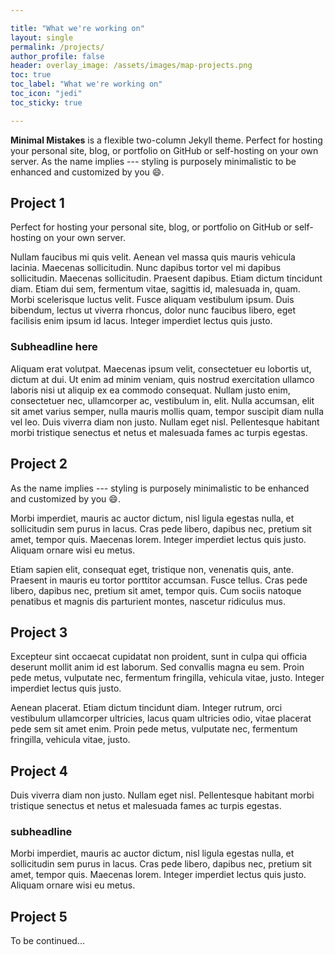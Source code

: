 ```yaml
---

title: "What we're working on"
layout: single 
permalink: /projects/
author_profile: false
header: overlay_image: /assets/images/map-projects.png
toc: true
toc_label: "What we're working on"
toc_icon: "jedi"
toc_sticky: true

---
```


**Minimal Mistakes** is a flexible two-column Jekyll theme. Perfect for hosting your personal site, blog, or portfolio on GitHub or self-hosting on your own server. As the name implies --- styling is purposely minimalistic to be enhanced and customized by you :smile:.

## Project 1

Perfect for hosting your personal site, blog, or portfolio on GitHub or self-hosting on your own server.

Nullam faucibus mi quis velit. Aenean vel massa quis mauris vehicula lacinia. Maecenas sollicitudin. Nunc dapibus tortor vel mi dapibus sollicitudin. Maecenas sollicitudin. Praesent dapibus. Etiam dictum tincidunt diam. Etiam dui sem, fermentum vitae, sagittis id, malesuada in, quam. Morbi scelerisque luctus velit. Fusce aliquam vestibulum ipsum. Duis bibendum, lectus ut viverra rhoncus, dolor nunc faucibus libero, eget facilisis enim ipsum id lacus. Integer imperdiet lectus quis justo. 

### Subheadline here

Aliquam erat volutpat. Maecenas ipsum velit, consectetuer eu lobortis ut, dictum at dui. Ut enim ad minim veniam, quis nostrud exercitation ullamco laboris nisi ut aliquip ex ea commodo consequat. Nullam justo enim, consectetuer nec, ullamcorper ac, vestibulum in, elit. Nulla accumsan, elit sit amet varius semper, nulla mauris mollis quam, tempor suscipit diam nulla vel leo. Duis viverra diam non justo. Nullam eget nisl. Pellentesque habitant morbi tristique senectus et netus et malesuada fames ac turpis egestas.

## Project 2

As the name implies --- styling is purposely minimalistic to be enhanced and customized by you :smile:.

Morbi imperdiet, mauris ac auctor dictum, nisl ligula egestas nulla, et sollicitudin sem purus in lacus. Cras pede libero, dapibus nec, pretium sit amet, tempor quis. Maecenas lorem. Integer imperdiet lectus quis justo. Aliquam ornare wisi eu metus. 

Etiam sapien elit, consequat eget, tristique non, venenatis quis, ante. Praesent in mauris eu tortor porttitor accumsan. Fusce tellus. Cras pede libero, dapibus nec, pretium sit amet, tempor quis. Cum sociis natoque penatibus et magnis dis parturient montes, nascetur ridiculus mus. 

## Project 3

Excepteur sint occaecat cupidatat non proident, sunt in culpa qui officia deserunt mollit anim id est laborum. Sed convallis magna eu sem. Proin pede metus, vulputate nec, fermentum fringilla, vehicula vitae, justo. Integer imperdiet lectus quis justo.

Aenean placerat. Etiam dictum tincidunt diam. Integer rutrum, orci vestibulum ullamcorper ultricies, lacus quam ultricies odio, vitae placerat pede sem sit amet enim. Proin pede metus, vulputate nec, fermentum fringilla, vehicula vitae, justo. 

## Project 4

Duis viverra diam non justo. Nullam eget nisl. Pellentesque habitant morbi tristique senectus et netus et malesuada fames ac turpis egestas.

### subheadline

Morbi imperdiet, mauris ac auctor dictum, nisl ligula egestas nulla, et sollicitudin sem purus in lacus. Cras pede libero, dapibus nec, pretium sit amet, tempor quis. Maecenas lorem. Integer imperdiet lectus quis justo. Aliquam ornare wisi eu metus. 

## Project 5

To be continued...
